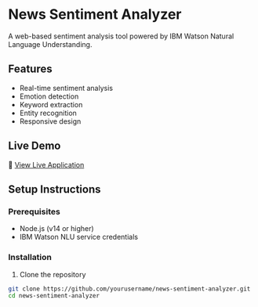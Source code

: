 # News Sentiment Analyzer

A web-based sentiment analysis tool powered by IBM Watson Natural Language Understanding.

## Features
- Real-time sentiment analysis
- Emotion detection
- Keyword extraction
- Entity recognition
- Responsive design

## Live Demo
🚀 [View Live Application](your-deployment-url-here)

## Setup Instructions

### Prerequisites
- Node.js (v14 or higher)
- IBM Watson NLU service credentials

### Installation
1. Clone the repository
```bash
git clone https://github.com/yourusername/news-sentiment-analyzer.git
cd news-sentiment-analyzer